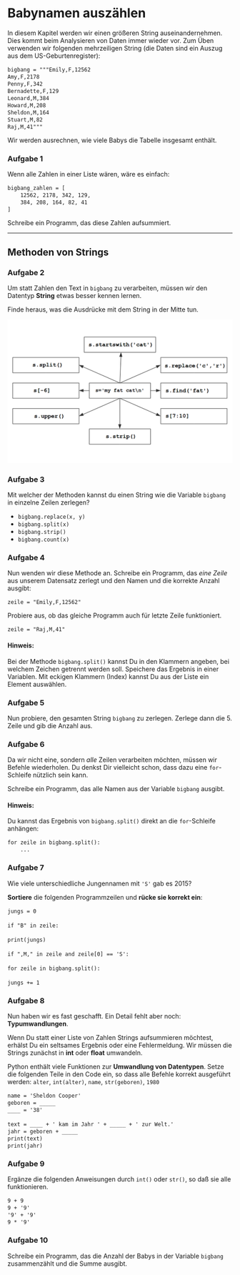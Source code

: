 
# Babynamen auszählen

In diesem Kapitel werden wir einen größeren String auseinandernehmen. Dies kommt beim Analysieren von Daten immer wieder vor. Zum Üben verwenden wir folgenden mehrzeiligen String (die Daten sind ein Auszug aus dem US-Geburtenregister):

    bigbang = """Emily,F,12562
    Amy,F,2178
    Penny,F,342
    Bernadette,F,129
    Leonard,M,384
    Howard,M,208
    Sheldon,M,164
    Stuart,M,82
    Raj,M,41"""

Wir werden ausrechnen, wie viele Babys die Tabelle insgesamt enthält.

### Aufgabe 1

Wenn alle Zahlen in einer Liste wären, wäre es einfach:

    bigbang_zahlen = [
        12562, 2178, 342, 129,
        384, 208, 164, 82, 41
    ]

Schreibe ein Programm, das diese Zahlen aufsummiert.

----

## Methoden von Strings

### Aufgabe 2

Um statt Zahlen den Text in `bigbang` zu verarbeiten, müssen wir den Datentyp **String** etwas besser kennen lernen.

Finde heraus, was die Ausdrücke mit dem String in der Mitte tun.

![string exercise](../exercises/strings.png)


### Aufgabe 3

Mit welcher der Methoden kannst du einen String wie die Variable `bigbang` in einzelne Zeilen zerlegen?

* `bigbang.replace(x, y)`
* `bigbang.split(x)`
* `bigbang.strip()`
* `bigbang.count(x)`


### Aufgabe 4

Nun wenden wir diese Methode an. Schreibe ein Programm, das *eine Zeile* aus unserem Datensatz zerlegt und den Namen und die korrekte Anzahl ausgibt:

    zeile = "Emily,F,12562"

Probiere aus, ob das gleiche Programm auch für letzte Zeile funktioniert.

    zeile = "Raj,M,41"

#### Hinweis:

Bei der Methode `bigbang.split()` kannst Du in den Klammern angeben, bei welchem Zeichen getrennt werden soll. Speichere das Ergebnis in einer Variablen. Mit eckigen Klammern (Index) kannst Du aus der Liste ein Element auswählen.


### Aufgabe 5

Nun probiere, den gesamten String `bigbang` zu zerlegen. Zerlege dann die 5. Zeile und gib die Anzahl aus.


### Aufgabe 6

Da wir nicht eine, sondern *alle* Zeilen verarbeiten möchten, müssen wir Befehle wiederholen. Du denkst Dir vielleicht schon, dass dazu eine `for`-Schleife nützlich sein kann.

Schreibe ein Programm, das alle Namen aus der Variable `bigbang` ausgibt.

#### Hinweis:

Du kannst das Ergebnis von `bigbang.split()` direkt an die `for`-Schleife anhängen:

    for zeile in bigbang.split():
        ...

### Aufgabe 7

Wie viele unterschiedliche Jungennamen mit `'S'` gab es 2015?

**Sortiere** die folgenden Programmzeilen und **rücke sie korrekt ein**:

    jungs = 0

    if "B" in zeile:

    print(jungs)

    if ",M," in zeile and zeile[0] == 'S':

    for zeile in bigbang.split():

    jungs += 1


### Aufgabe 8 

Nun haben wir es fast geschafft. Ein Detail fehlt aber noch: **Typumwandlungen**.

Wenn Du statt einer Liste von Zahlen Strings aufsummieren möchtest, erhälst Du ein seltsames Ergebnis oder eine Fehlermeldung. Wir müssen die Strings zunächst in **int** oder **float** umwandeln.

Python enthält viele Funktionen zur **Umwandlung von Datentypen**. Setze die folgenden Teile in den Code ein, so dass alle Befehle korrekt ausgeführt werden: `alter`, `int(alter)`, `name`, `str(geboren)`, `1980`

    name = 'Sheldon Cooper'
    geboren = _____
    ____ = '38'

    text = ____ + ' kam im Jahr ' + _____ + ' zur Welt.'
    jahr = geboren + _____
    print(text)
    print(jahr)


### Aufgabe 9

Ergänze die folgenden Anweisungen durch `int()` oder `str()`, so daß sie alle funktionieren.

    9 + 9
    9 + '9'
    '9' + '9'
    9 * '9'


### Aufgabe 10

Schreibe ein Programm, das die Anzahl der Babys in der Variable `bigbang` zusammenzählt und die Summe ausgibt.
